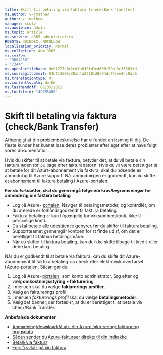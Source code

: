 ```yaml
---
title: Skift til betaling via faktura (check/Bank Transfer)
ms.author: v-jmathew
author: v-jmathew
manager: scotv
ms.audience: Admin
ms.topic: article
ms.service: o365-administration
ROBOTS: NOINDEX, NOFOLLOW
localization_priority: Normal
ms.collection: Adm_O365
ms.custom:
- "9004168"
- "7344"
ms.openlocfilehash: de0f727c8c2cdfa830fd9cd600f59a10c33663fd
ms.sourcegitcommit: 04bf13605a30ad4a2218ad9e94dcffcee4cc9aa6
ms.translationtype: MT
ms.contentlocale: da-DK
ms.lasthandoff: 01/05/2021
ms.locfileid: "49755450"
---
```

# <a name="switch-to-pay-by-invoice-checkwire-transfer"></a>Skift til betaling via faktura (check/Bank Transfer)

Afhængigt af din problembeskrivelse har vi fundet en løsning til dig. De fleste kunder har kunnet løse deres problemer efter eget efter at have fulgt vores dokumentation.

Hvis du skifter til at betale via faktura, betyder det, at du vil betale din faktura inden for 30 dage efter fakturadatoen. Hvis du vil være berettiget til at betale for dit Azure-abonnement via faktura, skal du indsende en anmodning til Azure support. Når anmodningen er godkendt, kan du skifte et abonnement til faktura betaling i Azure-portalen.

**Før du fortsætter, skal du gennemgå følgende krav/begrænsninger for anmodning om faktura betaling:**

- Log på Azure- [portalen](https://portal.azure.com/), Naviger til betalingsmetoder, og kontrollér, om du allerede er forhåndsgodkendt til faktura betaling.
- Faktura betaling er kun tilgængelig for virksomhedskonti, ikke til personlige konti.
- Du skal betale alle udestående gebyrer, før du skifter til faktura betaling.
- Supportteamet gennemgår kontoen for at finde ud af, om det er berettiget til faktura betalingsmåde.
- Når du skifter til faktura betaling, kan du ikke skifte tilbage til kredit-eller debetkort betaling.

Når du er godkendt til at betale via faktura, kan du skifte dit Azure-abonnement til faktura betaling via check eller elektronisk overførsel i [Azure-portalen](https://portal.azure.com/).
Sådan gør du:

1. Log på Azure- [portalen](https://portal.azure.com/)   som konto administrator. Søg efter og vælg **omkostningsstyring + fakturering**.
2. I menuen skal du vælge **fakturerings profiler**.
3. Vælg en fakturerings profil.
4. I menuen *fakturerings profil* skal du vælge **betalingsmetoder**.
5. Vælg det banner, der fortæller, at du er berettiget til at betale via check/Bank Transfer.

**Anbefalede dokumenter**

- [Anmodning/download/få vist din Azure fakturerings faktura og brugsdata](https://docs.microsoft.com/azure/billing/billing-download-azure-invoice-daily-usage-date)
- [Sådan sender du Azure-fakturaer direkte til din indbakke](https://docs.microsoft.com/azure/billing/billing-download-azure-invoice-daily-usage-date)
- [Betale via faktura](https://docs.microsoft.com/azure/billing/billing-how-to-pay-by-invoice)
- [Forstå vilkår på din faktura](https://docs.microsoft.com/azure/billing/billing-understand-your-invoice)
